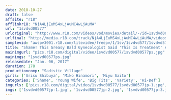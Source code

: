 ```yaml
---
date: 2018-10-27
draft: false
affsite: "r18"
afflinkr18: "NjA4LjEuMS4xLjAuMC4wLjAuMA"
url: "1svdvd00577"
urloriginal: "http://www.r18.com/videos/vod/movies/detail/-/id=1svdvd00577"
urlfinal: "http://media.r18.com/track/NjA4LjEuMS4xLjAuMC4wLjAuMA/videos/vod/movies/detail/-/id=1svdvd00577"
samplevid: "awspv3001.r18.com/litevideo/freepv/1/1sv/1svdvd577/1svdvd577_dmb_w.mp4"
title: "Shame! This Greasy Bald Gynecologist Said 'This Is Treatment' And Started Rubbing Ointment On Her Clitoris With Amazing Massage Technique, So This Young Wife Desperately Tried To Suppress Her Cries Of Pleasure So That Her Husband Who Was In The Waiting Room Wouldn't Hear"
mainimgurl: "pics.r18.com/digital/video/1svdvd00577/1svdvd00577ps.jpg"
mainimgs: "1svdvd00577ps.jpg"
releasedate: "Jan. 06, 2017"
duration: 178
productioncomp: "Sadistic Village"
girls: ['Arisu Shibuya', 'Miko Hinamori', 'Miyu Saito']
categories: ['Shame', 'Young Wife', 'Big Tits', 'Variety', 'Hi-Def']
imgurls: ['pics.r18.com/digital/video/1svdvd00577/1svdvd00577jp-1.jpg', 'pics.r18.com/digital/video/1svdvd00577/1svdvd00577jp-2.jpg', 'pics.r18.com/digital/video/1svdvd00577/1svdvd00577jp-3.jpg', 'pics.r18.com/digital/video/1svdvd00577/1svdvd00577jp-4.jpg', 'pics.r18.com/digital/video/1svdvd00577/1svdvd00577jp-5.jpg', 'pics.r18.com/digital/video/1svdvd00577/1svdvd00577jp-6.jpg', 'pics.r18.com/digital/video/1svdvd00577/1svdvd00577jp-7.jpg', 'pics.r18.com/digital/video/1svdvd00577/1svdvd00577jp-8.jpg', 'pics.r18.com/digital/video/1svdvd00577/1svdvd00577jp-9.jpg', 'pics.r18.com/digital/video/1svdvd00577/1svdvd00577jp-10.jpg', 'pics.r18.com/digital/video/1svdvd00577/1svdvd00577jp-11.jpg', 'pics.r18.com/digital/video/1svdvd00577/1svdvd00577jp-12.jpg', 'pics.r18.com/digital/video/1svdvd00577/1svdvd00577jp-13.jpg', 'pics.r18.com/digital/video/1svdvd00577/1svdvd00577jp-14.jpg', 'pics.r18.com/digital/video/1svdvd00577/1svdvd00577jp-15.jpg', 'pics.r18.com/digital/video/1svdvd00577/1svdvd00577jp-16.jpg', 'pics.r18.com/digital/video/1svdvd00577/1svdvd00577jp-17.jpg', 'pics.r18.com/digital/video/1svdvd00577/1svdvd00577jp-18.jpg', 'pics.r18.com/digital/video/1svdvd00577/1svdvd00577jp-19.jpg', 'pics.r18.com/digital/video/1svdvd00577/1svdvd00577jp-20.jpg']
imgs: ['1svdvd00577jp-1.jpg', '1svdvd00577jp-2.jpg', '1svdvd00577jp-3.jpg', '1svdvd00577jp-4.jpg', '1svdvd00577jp-5.jpg', '1svdvd00577jp-6.jpg', '1svdvd00577jp-7.jpg', '1svdvd00577jp-8.jpg', '1svdvd00577jp-9.jpg', '1svdvd00577jp-10.jpg', '1svdvd00577jp-11.jpg', '1svdvd00577jp-12.jpg', '1svdvd00577jp-13.jpg', '1svdvd00577jp-14.jpg', '1svdvd00577jp-15.jpg', '1svdvd00577jp-16.jpg', '1svdvd00577jp-17.jpg', '1svdvd00577jp-18.jpg', '1svdvd00577jp-19.jpg', '1svdvd00577jp-20.jpg']
---
```

